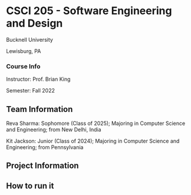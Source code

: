 # CSCI 205 - Software Engineering and Design
Bucknell University

Lewisburg, PA

### Course Info
Instructor: Prof. Brian King

Semester: Fall 2022

## Team Information
Reva Sharma: Sophomore (Class of 2025); Majoring in Computer Science and Engineering; from New Delhi, India


Kit Jackson: Junior (Class of 2024); Majoring in Computer Science and Engineering; from Pennsylvania

## Project Information

## How to run it

